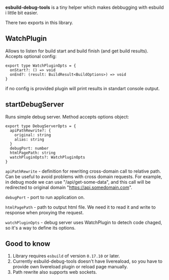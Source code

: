 **esbuild-debug-tools** is a tiny helper which makes debbugging with esbuild i little bit easier.

There two exports in this library.

## WatchPlugin

Allows to listen for build start and build finish (and get build results). Accepts optional config:

```
export type WatchPluginOpts = {
  onStart?: () => void
  onEnd?: (result: BuildResult<BuildOptions>) => void
}
```

if no config is provided plugin will print results in standart console output.

## startDebugServer

Runs simple debug server. Method accepts options object:

```
export type DebugServerOpts = {
  apiPathRewrite?: {
    original: string
    alias: string
  }
  debugPort: number
  htmlPagePath: string
  watchPluginOpts?: WatchPluginOpts
}
```

`apiPathRewrite` - definition for rewriting cross-domain call to relative path. Can be useful to avoid problems with cross domain requests. For example, in debug mode we can use "/api/get-some-data", and this call will be redirected to original domain "https://api.somedomain.com".

`debugPort` - port to run application on.

`htmlPagePath` - path to output html file. We need it to read it and write to response when proxying the request.

`watchPluginOpts` - debug server uses WatchPlugin to detech code chaged, so it's a way to define its options.

## Good to know

1. Library requires `esbuild` of version `0.17.10` or later.
2. Currently esbuild-debug-tools doesn't have livereaload, so you have to provide own livereload plugin or reload page manually.
3. Path rewrite also supports web sockets.
